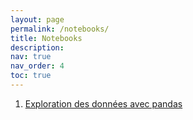 ```yaml
---
layout: page
permalink: /notebooks/
title: Notebooks
description: 
nav: true
nav_order: 4
toc: true
---
```


 1. [Exploration des données avec pandas](https://github.com/ssc-ehess/notebooks/blob/main/1_data_exploration.ipynb)
